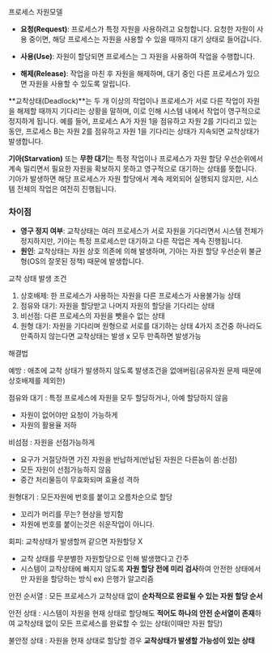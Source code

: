 
프로세스 자원모델
- **요청(Request)**: 프로세스가 특정 자원을 사용하려고 요청합니다. 요청한 자원이 사용 중이면, 해당 프로세스는 자원을 사용할 수 있을 때까지 대기 상태로 들어갑니다.
    
- **사용(Use)**: 자원이 할당되면 프로세스는 그 자원을 사용하여 작업을 수행합니다.
    
- **해제(Release)**: 작업을 마친 후 자원을 해제하며, 대기 중인 다른 프로세스가 있으면 자원을 사용할 수 있도록 알립니다.

**교착상태(Deadlock)**는 두 개 이상의 작업이나 프로세스가 서로 다른 작업이 자원을 해제할 때까지 기다리는 상황을 말하며, 이로 인해 시스템 내에서 작업이 영구적으로 정지하게 됩니다. 예를 들어, 프로세스 A가 자원 1을 점유하고 자원 2를 기다리고 있는 동안, 프로세스 B는 자원 2를 점유하고 자원 1을 기다리는 상태가 지속되면 교착상태가 발생합니다.

**기아(Starvation)** 또는 **무한 대기**는 특정 작업이나 프로세스가 자원 할당 우선순위에서 계속 밀리면서 필요한 자원을 확보하지 못하고 영구적으로 대기하는 상태를 뜻합니다. 기아가 발생하면 해당 프로세스가 자원 할당에서 계속 제외되어 실행되지 않지만, 시스템 전체의 작업은 여전히 진행됩니다.

### 차이점

- **영구 정지 여부**: 교착상태는 여러 프로세스가 서로 자원을 기다리면서 시스템 전체가 정지하지만, 기아는 특정 프로세스만 대기하고 다른 작업은 계속 진행됩니다.
- **원인**: 교착상태는 자원 상호 의존에 의해 발생하며, 기아는 자원 할당 우선순위 불균형(OS의 잘못된 정책) 때문에 발생합니다.

교착 상태 발생 조건
1. 상호배제: 한 프로세스가 사용하는 자원을 다른 프로세스가 사용불가능 상태
2. 점유와 대기: 자원을 할당받고 나머지 자원의 할당을 기다리는 상태
3. 비선점: 다른 프로세스의 자원을 뺏을수 없는 상태
4. 원형 대기: 자원을 기다리며 원형으로 서로를 대기하는 상태
4가지 조건중 하나라도 만족하지 않는다면 교착상태는 발생 x 모두 만족하면 발생가능

해결법

예방  : 애초에 교착 상태가 발생하지 않도록 발생조건을 없애버림(공유자원 문제 때문에 상호배제를 제외한)

점유와 대기 : 특정 프로세스에 자원을 모두 할당하거나, 아예 할당하지 않음
- 자원이 없어야만 요청이 가능하게
- 자원의 활용율 저하

비섬점 : 자원을 선점가능하게 
- 요구가 거절당하면 가진 자원을 반납하게(반납된 자원은 다른놈이 씀:선점)
- 모든 자원이 선점가능하지 않음
- 중간 처리물등이 무효화되며 효율성 격하

원형대기 : 모든자원에 번호를 붙이고 오름차순으로 할당
- 꼬리가 머리를 무는? 현상을 방지함 
- 자원에 번호를 붙이는것은 쉬운작업이 아니다.


회피: 교착상태가 발생할꺼 같으면 자원할당 X 

- 교착 상태를 무분별한 자원할당으로 인해 발생했다고 간주
- 시스템이 교착상태에 빠지지 않도록 **자원 할당 전에 미리 검사**하여 안전한 상태에서만 자원을 할당하는 방식 ex) 은행가 알고리즘


안전 순서열 : 모든 프로세스가 교착상태 없이 **순차적으로 완료될 수 있는 자원 할당 순서**

안전 상태     : 시스템이 자원을 현재 상태로 할당해도 **적어도 하나의 안전 순서열이 존재**하여 교착상태 없이 모든 프로세스를 완료할 수 있는 상태(이때만 자원 할당)

불안정 상태 : 자원을 현재 상태로 할당할 경우 **교착상태가 발생할 가능성이 있는 상태**